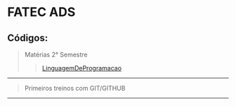 # FATEC ADS
## Códigos:
> Matérias 2° Semestre
>> [LinguagemDeProgramacao](LinguagemDeProgramacao)
------
> Primeiros treinos com GIT/GITHUB
------